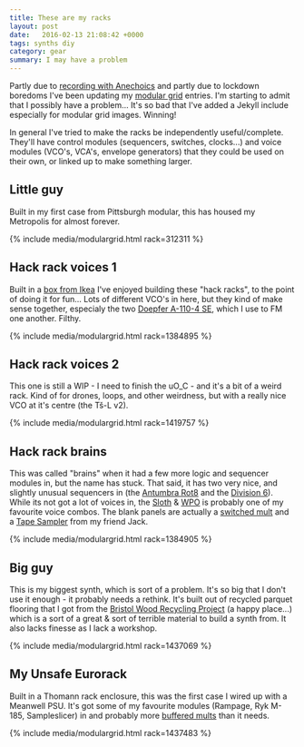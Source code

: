 ```yaml
---
title: These are my racks
layout: post
date:   2016-02-13 21:08:42 +0000
tags: synths diy
category: gear
summary: I may have a problem
---
```


Partly due to [recording with Anechoics](https://anechoics.uk/recordings/2020/10/11/Album.html) and partly due to lockdown boredoms I've been updating my [modular grid](https://www.modulargrid.net/) entries. I'm starting to admit that I possibly have a problem... It's so bad that I've added a Jekyll include especially for modular grid images. Winning!

In general I've tried to make the racks be independently useful/complete. They'll have control modules (sequencers, switches, clocks...) and voice modules (VCO's, VCA's, envelope generators) that they could be used on their own, or linked up to make something larger.

## Little guy

Built in my first case from Pittsburgh modular, this has housed my Metropolis for almost forever.  

{% include media/modulargrid.html rack=312311 %}

## Hack rack voices 1

Built in a [box from Ikea](https://anechoics.uk/gear/2020/05/17/Second-mini-gig-rig.html) I've enjoyed building these "hack racks", to the point of doing it for fun... Lots of different VCO's in here, but they kind of make sense together, especialy the two [Doepfer A-110-4 SE](https://www.modulargrid.net/e/doepfer-a-110-4-se), which I use to FM one another. Filthy.

{% include media/modulargrid.html rack=1384895 %}

## Hack rack voices 2

This one is still a WIP - I need to finish the uO_C -  and it's a bit of a weird rack. Kind of for drones, loops, and other weirdness, but with a really nice VCO at it's centre (the Tš-L v2).

{% include media/modulargrid.html rack=1419757 %}

## Hack rack brains

This was called "brains" when it had a few more logic and sequencer modules in, but the name has stuck. That said, it has two very nice, and slightly unusual sequencers in (the [Antumbra Rot8](https://www.modulargrid.net/e/antumbra-rot8) and the [Division 6](https://www.modulargrid.net/e/division-6-dual-mini-sequencer)). While its not got a lot of voices in, the [Sloth](https://www.modulargrid.net/e/nonlinearcircuits-sloth-chaos-4hp) & [WPO](https://www.modulargrid.net/e/dove-audio-waveplane-oscillator) is probably one of my favourite voice combos. The blank panels are actually a [switched mult](https://www.etsy.com/listing/890304003/beepboop-eurorack-switched-multiple) and a [Tape Sampler](https://www.etsy.com/uk/listing/876369994/eurorack-tape-sampler-prebuilt-old-stock) from my friend Jack.

{% include media/modulargrid.html rack=1384905 %}

## Big guy

This is my biggest synth, which is sort of a problem. It's so big that I don't use it enough - it probably needs a rethink. It's built out of recycled parquet flooring that I got from the [Bristol Wood Recycling Project](https://www.bwrp.org.uk/) (a happy place...) which is a sort of a great & sort of terrible material to build a synth from. It also lacks finesse as I lack a workshop. 

{% include media/modulargrid.html rack=1437069 %}

## My Unsafe Eurorack

Built in a Thomann rack enclosure, this was the first case I wired up with a Meanwell PSU. It's got some of my favourite modules (Rampage, Ryk M-185, Sampleslicer) in and probably more [buffered mults](https://www.modulargrid.net/e/other-unknown-double-buff) than it needs.

{% include media/modulargrid.html rack=1437483 %}

